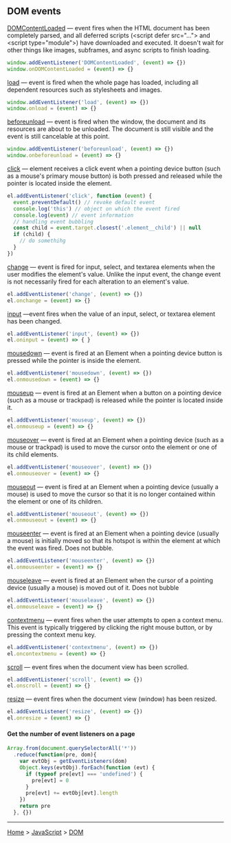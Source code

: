 ## DOM events

[DOMContentLoaded](https://developer.mozilla.org/en-US/docs/Web/API/Window/DOMContentLoaded_event) — event fires when the HTML document has been completely parsed, and all deferred scripts (\<script defer src="…"> and \<script type="module">) have downloaded and executed. It doesn't wait for other things like images, subframes, and async scripts to finish loading.
```javascript
window.addEventListener('DOMContentLoaded', (event) => {})
window.onDOMContentLoaded = (event) => {}
```

[load](https://developer.mozilla.org/en-US/docs/Web/API/Window/load_event) — event is fired when the whole page has loaded, including all dependent resources such as stylesheets and images.
```javascript
window.addEventListener('load', (event) => {})
window.onload = (event) => {}
```

[beforeunload](https://developer.mozilla.org/en-US/docs/Web/API/Window/beforeunload_event) — event is fired when the window, the document and its resources are about to be unloaded. The document is still visible and the event is still cancelable at this point.
```javascript
window.addEventListener('beforeunload', (event) => {})
window.onbeforeunload = (event) => {}
```

[click](https://developer.mozilla.org/en-US/docs/Web/API/Element/click_event) — element receives a click event when a pointing device button (such as a mouse's primary mouse button) is both pressed and released while the pointer is located inside the element.
```javascript
el.addEventListener('click', function (event) {
  event.preventDefault() // revoke default event
  console.log('this') // object on which the event fired
  console.log(event) // event information
  // handling event bubbling
  const child = event.target.closest('.element__child') || null
  if (child) {
    // do somethihg
  }
})
```

[change](https://developer.mozilla.org/en-US/docs/Web/API/HTMLElement/change_event) — event is fired for input, select, and textarea elements when the user modifies the element's value. Unlike the input event, the change event is not necessarily fired for each alteration to an element's value.
```javascript
el.addEventListener('change', (event) => {})
el.onchange = (event) => {}
```

[input](https://developer.mozilla.org/en-US/docs/Web/API/HTMLElement/input_event) —event fires when the value of an input, select, or textarea element has been changed.
```javascript
el.addEventListener('input', (event) => {})
el.oninput = (event) => { }
```

[mousedown](https://developer.mozilla.org/en-US/docs/Web/API/Element/mousedown_event) — event is fired at an Element when a pointing device button is pressed while the pointer is inside the element.
```javascript
el.addEventListener('mousedown', (event) => {})
el.onmousedown = (event) => {}
```

[mouseup](https://developer.mozilla.org/en-US/docs/Web/API/Element/mouseup_event) — event is fired at an Element when a button on a pointing device (such as a mouse or trackpad) is released while the pointer is located inside it.
```javascript
el.addEventListener('mouseup', (event) => {})
el.onmouseup = (event) => {}
```

[mouseover](https://developer.mozilla.org/en-US/docs/Web/API/Element/mouseover_event) — event is fired at an Element when a pointing device (such as a mouse or trackpad) is used to move the cursor onto the element or one of its child elements.
```javascript
el.addEventListener('mouseover', (event) => {})
el.onmouseover = (event) => {}
```

[mouseout](https://developer.mozilla.org/en-US/docs/Web/API/Element/mouseout_event) — event is fired at an Element when a pointing device (usually a mouse) is used to move the cursor so that it is no longer contained within the element or one of its children.
```javascript
el.addEventListener('mouseout', (event) => {})
el.onmouseout = (event) => {}
```

[mouseenter](https://developer.mozilla.org/en-US/docs/Web/API/Element/mouseenter_event) — event is fired at an Element when a pointing device (usually a mouse) is initially moved so that its hotspot is within the element at which the event was fired. Does not bubble.
```javascript
el.addEventListener('mouseenter', (event) => {})
el.onmouseenter = (event) => {}
```

[mouseleave](https://developer.mozilla.org/en-US/docs/Web/API/Element/mouseleave_event) — event is fired at an Element when the cursor of a pointing device (usually a mouse) is moved out of it. Does not bubble
```javascript
el.addEventListener('mouseleave', (event) => {})
el.onmouseleave = (event) => {}
```

[contextmenu](https://developer.mozilla.org/en-US/docs/Web/API/Element/contextmenu_event) — event fires when the user attempts to open a context menu. This event is typically triggered by clicking the right mouse button, or by pressing the context menu key.
```javascript
el.addEventListener('contextmenu', (event) => {})
el.oncontextmenu = (event) => {}
```

[scroll](https://developer.mozilla.org/en-US/docs/Web/API/Document/scroll_event) — event fires when the document view has been scrolled.
```javascript
el.addEventListener('scroll', (event) => {})
el.onscroll = (event) => {}
```

[resize](https://developer.mozilla.org/en-US/docs/Web/API/Window/resize_event) — event fires when the document view (window) has been resized.
```javascript
el.addEventListener('resize', (event) => {})
el.onresize = (event) => {}
```

#### Get the number of event listeners on a page
```javascript
Array.from(document.querySelectorAll('*'))
  .reduce(function(pre, dom){
    var evtObj = getEventListeners(dom)
    Object.keys(evtObj).forEach(function (evt) {
      if (typeof pre[evt] === 'undefined') {
        pre[evt] = 0
      }
      pre[evt] += evtObj[evt].length
    })
    return pre
  }, {})
```

---
[Home](/README.md) > [JavaScript](javascript.md) > [DOM](dom.md)
